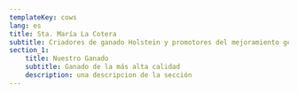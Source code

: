 ```yaml
---
templateKey: cows
lang: es
title: Sta. María La Cotera
subtitle: Criadores de ganado Holstein y promotores del mejoramiento genético en México 
section_1:
    title: Nuestro Ganado
    subtitle: Ganado de la más alta calidad
    description: una descripcion de la sección
---
```

<!-- Used for inserting perhaps a jsx section if it were mdx format -->